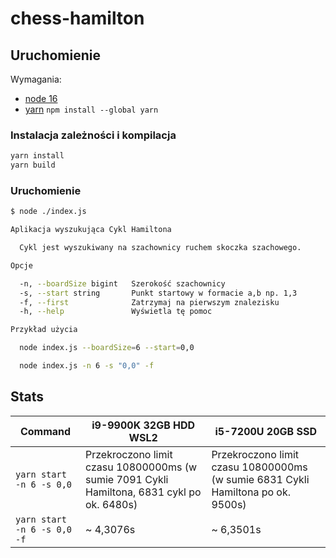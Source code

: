 # chess-hamilton

## Uruchomienie

Wymagania:
* [node 16](https://nodejs.org/en/download/)
* [yarn](https://classic.yarnpkg.com/lang/en/docs/install/#windows-stable) `npm install --global yarn`

### Instalacja zależności i kompilacja

```bash
yarn install
yarn build
```

### Uruchomienie

```bash
$ node ./index.js

Aplikacja wyszukująca Cykl Hamiltona

  Cykl jest wyszukiwany na szachownicy ruchem skoczka szachowego.

Opcje

  -n, --boardSize bigint   Szerokość szachownicy
  -s, --start string       Punkt startowy w formacie a,b np. 1,3
  -f, --first              Zatrzymaj na pierwszym znalezisku
  -h, --help               Wyświetla tę pomoc

Przykład użycia

  node index.js --boardSize=6 --start=0,0

  node index.js -n 6 -s "0,0" -f

```

## Stats

| Command                     | i9-9900K 32GB HDD WSL2                                                                     | i5-7200U 20GB SSD                                                               |
|-----------------------------|--------------------------------------------------------------------------------------------|---------------------------------------------------------------------------------|
| `yarn start -n 6 -s 0,0`    | Przekroczono limit czasu 10800000ms (w sumie 7091 Cykli Hamiltona, 6831 cykl po ok. 6480s) | Przekroczono limit czasu 10800000ms (w sumie 6831 Cykli Hamiltona po ok. 9500s) |
| `yarn start -n 6 -s 0,0 -f` | ~ 4,3076s                                                                                  | ~ 6,3501s                                                                       |
